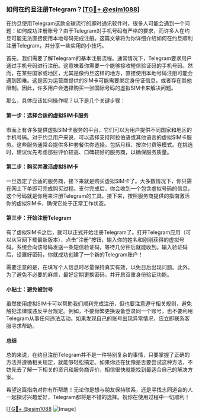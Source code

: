 ### 如何在约旦注册Telegram？[[TG💪+ @esim1088](https://t.me/s/esim1088)]

在约旦使用Telegram这款全球流行的即时通讯软件时，很多人可能会遇到一个问题：如何成功注册账号？由于Telegram对手机号码有严格的要求，而许多人在约旦可能无法直接使用本地号码完成注册。这篇文章将为你详细介绍如何在约旦顺利注册Telegram，并分享一些实用的小技巧。

首先，我们需要了解Telegram的基本注册流程。通常情况下，Telegram要求用户通过手机号码进行注册。这意味着你需要一个能够接收短信验证码的手机号码。然而，在某些国家或地区，尤其是像约旦这样的地方，直接使用本地号码注册可能会遇到困难。这是因为运营商提供的SIM卡可能需要绑定身份证信息，或者存在其他限制。因此，许多用户会选择购买一张国际号码的虚拟SIM卡来解决问题。

那么，具体应该如何操作呢？以下是几个关键步骤：

#### 第一步：选择合适的虚拟SIM卡服务

市面上有许多提供虚拟SIM卡服务的平台，它们可以为用户提供不同国家和地区的手机号码。对于约旦用户来说，可以选择支持阿拉伯语或其他语言的虚拟SIM卡服务。这些服务通常会提供多种套餐供你选择，包括月租、按次付费等模式。在挑选时，建议优先考虑那些评价较高、口碑较好的服务商，以确保服务质量。

#### 第二步：购买并激活虚拟SIM卡

一旦选定了合适的服务商，接下来就是购买虚拟SIM卡了。大多数情况下，你只需在网上下单即可完成购买过程。支付完成后，你会收到一个包含虚拟号码的信息，这个号码就是你用来注册Telegram的工具。接下来，按照服务商提供的指南激活你的虚拟SIM卡，确保它处于正常工作状态。

#### 第三步：开始注册Telegram

有了虚拟SIM卡之后，就可以正式开始注册Telegram了。打开Telegram应用（可以从官网下载最新版本），点击“注册”按钮，输入你的姓名和刚刚获得的虚拟号码。系统会向该号码发送一条短信验证码，等待几分钟后就能收到。输入验证码后，设置好密码，你就成功创建了一个新的Telegram账户！

需要注意的是，在填写个人信息时尽量保持真实有效，以免日后出现问题。此外，为了避免不必要的麻烦，最好定期更换密码，并开启双重身份验证功能。

#### 小贴士：避免被封号

虽然使用虚拟SIM卡可以帮助我们顺利完成注册，但也要注意遵守相关规则，避免触犯法律或违反平台规定。例如，不要频繁更换设备登录同一个账号，也不要利用Telegram从事任何违法活动。如果发现自己的账号出现异常情况，应立即联系客服寻求帮助。

#### 总结

总的来说，在约旦注册Telegram并不是一件特别复杂的事情，只要掌握了正确的方法并遵循相关规定，就能够轻松搞定。如果你还在犹豫是否要尝试这种方法，不妨先去了解一下相关的资讯和服务商评价，相信很快就能找到最适合自己的解决方案。

希望这篇指南对你有所帮助！无论你是想与朋友保持联系，还是寻找志同道合的人一起探讨兴趣爱好，Telegram都将是不错的选择。祝你在使用过程中一切顺利！

[[TG💪+ @esim1088](https://t.me/s/esim1088) ![Image](https://i.postimg.cc/4NQfJmqS/Snipaste-2025-05-13-00-14-12.png)]